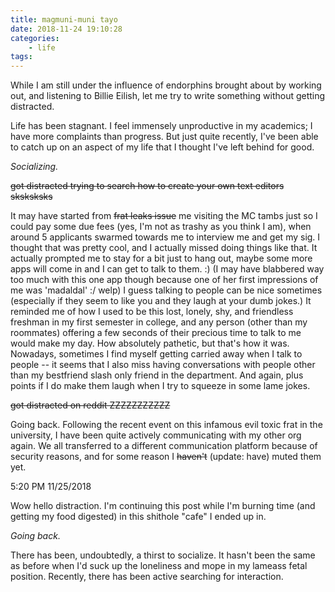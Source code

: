 ```yaml
---
title: magmuni-muni tayo
date: 2018-11-24 19:10:28
categories:
    - life
tags:
---
```


While I am still under the influence of endorphins brought about by working out, and listening to Billie Eilish, let me try to write something without getting distracted.


Life has been stagnant. I feel immensely unproductive in my academics; I have more complaints than progress. But just quite recently, I've been able to catch up on an aspect of my life that I thought I've left behind for good.

*Socializing.*

~~got distracted trying to search how to create your own text editors sksksksks~~

It may have started from ~~frat leaks issue~~ me visiting the MC tambs just so I could pay some due fees (yes, I'm not as trashy as you think I am), when around 5 applicants swarmed towards me to interview me and get my sig. I thought that was pretty cool, and I actually missed doing things like that. It actually prompted me to stay for a bit just to hang out, maybe some more apps will come in and I can get to talk to them. :) (I may have blabbered way too much with this one app though because one of her first impressions of me was 'madaldal' :/ welp) I guess talking to people can be nice sometimes (especially if they seem to like you and they laugh at your dumb jokes.) It reminded me of how I used to be this lost, lonely, shy, and friendless freshman in my first semester in college, and any person (other than my roommates) offering a few seconds of their precious time to talk to me would make my day. How absolutely pathetic, but that's how it was. 
Nowadays, sometimes I find myself getting carried away when I talk to people -- it seems that I also miss having conversations with people other than my bestfriend slash only friend in the department. And again, plus points if I do make them laugh when I try to squeeze in some lame jokes. 

~~got distracted on reddit ZZZZZZZZZZZ~~

Going back.
Following the recent event on this infamous evil toxic frat in the university, I have been quite actively communicating with my other org again. We all transferred to a different communication platform because of security reasons, and for some reason I ~~haven't~~ (update: have) muted them yet. 

5:20 PM 11/25/2018

Wow hello distraction. I'm continuing this post while I'm burning time (and getting my food digested) in this shithole "cafe" I ended up in. 

*Going back.*

There has been, undoubtedly, a thirst to socialize. It hasn't been the same as before when I'd suck up the loneliness and mope in my lameass fetal position. Recently, there has been active searching for interaction. 